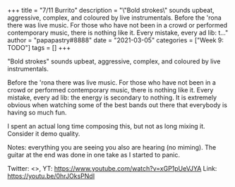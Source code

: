 +++
title = "7/11 Burrito"
description = "\\"Bold strokes\\" sounds upbeat, aggressive, complex, and coloured by live instrumentals.  Before the 'rona there was live music. For those who have not been in a crowd or performed contemporary music, there is nothing like it. Every mistake, every ad lib: t..."
author = "papapastry#8888"
date = "2021-03-05"
categories = ["Week 9: TODO"]
tags = []
+++

"Bold strokes" sounds upbeat, aggressive, complex, and coloured by live instrumentals.

Before the 'rona there was live music. For those who have not been in a crowd or performed contemporary music, there is nothing like it. Every mistake, every ad lib: the energy is secondary to nothing. It is extremely obvious when watching some of the best bands out there that everybody is having so much fun.

I spent an actual long time composing this, but not as long mixing it. Consider it demo quality.

Notes: everything you are seeing you also are hearing (no miming). The guitar at the end was done in one take as I started to panic.

Twitter: <>, YT: <https://www.youtube.com/watch?v=xGP1pUeVJYA>
Link: https://youtu.be/0hrJOksPNdI
